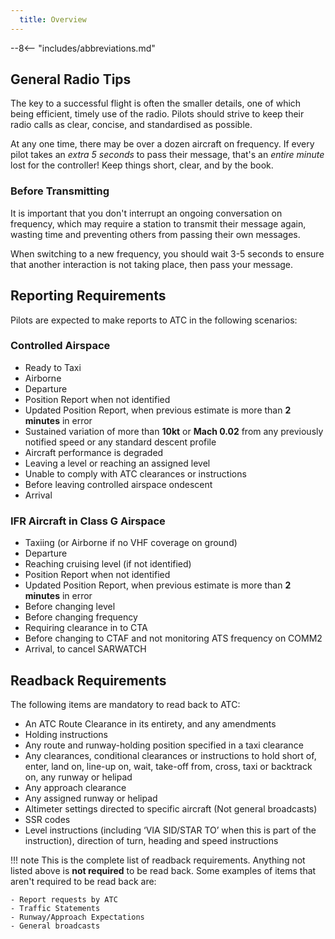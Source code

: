 ```yaml
---
  title: Overview
---
```


--8<-- "includes/abbreviations.md"

## General Radio Tips
The key to a successful flight is often the smaller details, one of which being efficient, timely use of the radio. Pilots should strive to keep their radio calls as clear, concise, and standardised as possible.

At any one time, there may be over a dozen aircraft on frequency. If every pilot takes an *extra 5 seconds* to pass their message, that's an *entire minute* lost for the controller! Keep things short, clear, and by the book.

### Before Transmitting
It is important that you don't interrupt an ongoing conversation on frequency, which may require a station to transmit their message again, wasting time and preventing others from passing their own messages.

When switching to a new frequency, you should wait 3-5 seconds to ensure that another interaction is not taking place, then pass your message.

## Reporting Requirements
Pilots are expected to make reports to ATC in the following scenarios:

### Controlled Airspace
- Ready to Taxi
- Airborne
- Departure
- Position Report when not identified
- Updated Position Report, when previous estimate is more than **2 minutes** in error
- Sustained variation of more than **10kt** or **Mach 0.02** from any previously notified speed or any standard descent profile
- Aircraft performance is degraded
- Leaving a level or reaching an assigned level
- Unable to comply with ATC clearances or instructions
- Before leaving controlled airspace ondescent
- Arrival

### IFR Aircraft in Class G Airspace
- Taxiing (or Airborne if no VHF coverage on ground)
- Departure
- Reaching cruising level (if not identified)
- Position Report when not identified
- Updated Position Report, when previous estimate is more than **2 minutes** in error
- Before changing level
- Before changing frequency
- Requiring clearance in to CTA
- Before changing to CTAF and not monitoring ATS frequency on COMM2
- Arrival, to cancel SARWATCH

## Readback Requirements
The following items are mandatory to read back to ATC:  

- An ATC Route Clearance in its entirety, and any amendments
- Holding instructions
- Any route and runway-holding position specified in a taxi clearance
- Any clearances, conditional clearances or instructions to hold short of, enter, land on, line-up on, wait, take-off from, cross, taxi or backtrack on, any runway or helipad
- Any approach clearance
- Any assigned runway or helipad
- Altimeter settings directed to specific aircraft (Not general broadcasts)
- SSR codes
- Level instructions (including ‘VIA SID/STAR TO’ when this is part of the instruction), direction of turn, heading and speed instructions

!!! note
    This is the complete list of readback requirements. Anything not listed above is **not required** to be read back. Some examples of items that aren't required to be read back are:

    - Report requests by ATC
    - Traffic Statements
    - Runway/Approach Expectations
    - General broadcasts
